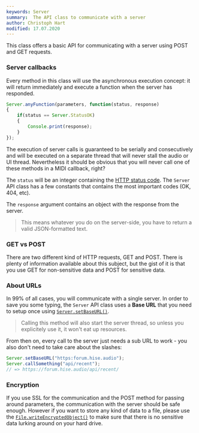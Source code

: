 ```yaml
---
keywords: Server
summary:  The API class to communicate with a server
author: Christoph Hart
modified: 17.07.2020
---
```


This class offers a basic API for communicating with a server using POST and GET requests. 

### Server callbacks

Every method in this class will use the asynchronous execution concept: it will return immediately and execute a function when the server has responded.

```javascript
Server.anyFunction(parameters, function(status, response)
{
    if(status == Server.StatusOK)
    {
        Console.print(response);
    }
});
```

The execution of server calls is guaranteed to be serially and consecutively and will be executed on a separate thread that will never stall the audio or UI thread. Nevertheless it should be obvious that you will never call one of these methods in a MIDI callback, right?

The `status` will be an integer containing the [HTTP status code](https://en.wikipedia.org/wiki/List_of_HTTP_status_codes). The `Server` API class has a few constants that contains the most important codes (OK, 404, etc).

The `response` argument contains an object with the response from the server.

> This means whatever you do on the server-side, you have to return a valid JSON-formatted text.

### GET vs POST

There are two different kind of HTTP requests, GET and POST. There is plenty of information available about this subject, but the gist of it is that you use GET for non-sensitive data and POST for sensitive data.

### About URLs

In 99% of all cases, you will communicate with a single server. In order to save you some typing, the `Server` API class uses a **Base URL** that you need to setup once using [`Server.setBaseURL()`](/scripting/scripting-api/server#setbaseurl).  

> Calling this method will also start the server thread, so unless you explicitely use it, it won't eat up resources.

From then on, every call to the server just needs a sub URL to work - you also don't need to take care about the slashes:

```javascript
Server.setBaseURL("https:forum.hise.audio");
Server.callSomething("api/recent"); 
// => https://forum.hise.audio/api/recent/
```

### Encryption

If you use SSL for the communication and the POST method for passing around parameters, the communication with the server should be safe enough. However if you want to store any kind of data to a file, please use the [`File.writeEncryptedObject()`](/scripting/scripting-api/file#writeencryptedobject) to make sure that there is no sensitive data lurking around on your hard drive.